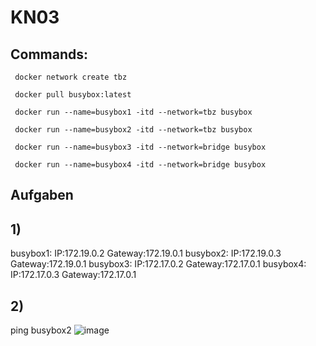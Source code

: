 # KN03

## Commands:

```  docker network create tbz ```  

```  docker pull busybox:latest ```  

```  docker run --name=busybox1 -itd --network=tbz busybox ``` 

```  docker run --name=busybox2 -itd --network=tbz busybox ``` 

```  docker run --name=busybox3 -itd --network=bridge busybox ``` 

```  docker run --name=busybox4 -itd --network=bridge busybox ``` 

## Aufgaben

## 1)
busybox1: IP:172.19.0.2 Gateway:172.19.0.1
busybox2: IP:172.19.0.3 Gateway:172.19.0.1
busybox3: IP:172.17.0.2 Gateway:172.17.0.1
busybox4: IP:172.17.0.3 Gateway:172.17.0.1

## 2)
 ping busybox2
 ![image](https://github.com/Ilija44/m347/assets/113606362/d986e040-0d4f-4f07-bbb3-be21e7166ab7)


